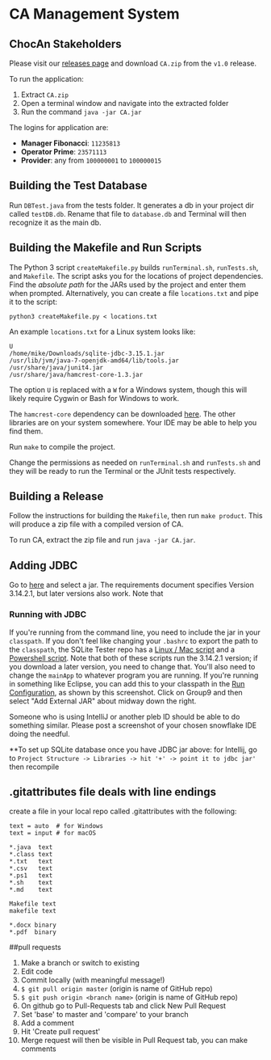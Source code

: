 # CA Management System
## ChocAn Stakeholders
Please visit our [releases page](https://github.com/Gilmore-PDX-CS/Group9/releases) and download `CA.zip` from the `v1.0` release. 

To run the application:
1. Extract `CA.zip`
2. Open a terminal window and navigate into the extracted folder
3. Run the command `java -jar CA.jar`

The logins for application are:
* **Manager Fibonacci**: `11235813`
* **Operator Prime**: `23571113`
* **Provider**: any from `100000001` to `100000015`

## Building the Test Database
Run `DBTest.java` from the tests folder. It generates a db in your project dir called `testDB.db`. Rename that file to `database.db` and Terminal will then recognize it as the main db.  

## Building the Makefile and Run Scripts
The Python 3 script `createMakefile.py` builds `runTerminal.sh`, `runTests.sh`, and `Makefile`. The script asks you for the locations of project dependencies. Find the _absolute path_ for the JARs used by the project and enter them when prompted. Alternatively, you can create a file `locations.txt` and pipe it to the script:

```
python3 createMakefile.py < locations.txt
```

An example `locations.txt` for a Linux system looks like:

```
U
/home/mike/Downloads/sqlite-jdbc-3.15.1.jar
/usr/lib/jvm/java-7-openjdk-amd64/lib/tools.jar
/usr/share/java/junit4.jar
/usr/share/java/hamcrest-core-1.3.jar
```

The option `U` is replaced with a `W` for a Windows system, though this will likely require Cygwin or Bash for Windows to work. 

The `hamcrest-core` dependency can be downloaded [here](http://search.maven.org/#search|gav|1|g:%22org.hamcrest%22%20AND%20a:%22hamcrest-core%22). The other libraries are on your system somewhere. Your IDE may be able to help you find them.

Run `make` to compile the project.

Change the permissions as needed on `runTerminal.sh` and `runTests.sh` and they will be ready to run the Terminal or the JUnit tests respectively.

## Building a Release
Follow the instructions for building the `Makefile`, then run `make product`. This will produce a zip file with a compiled version of CA. 

To run CA, extract the zip file and run `java -jar CA.jar`.

## Adding JDBC 

Go to [here](https://bitbucket.org/xerial/sqlite-jdbc/downloads) and select a jar. The requirements document specifies Version 3.14.2.1, but later versions also work. Note that 

### Running with JDBC

If you're running from the command line, you need to include the jar in your `classpath`. If you don't feel like changing your `.bashrc` to export the path to the `classpath`, the SQLite Tester repo has a [Linux / Mac script](https://github.com/mbottini/SQLite-Tester/blob/master/run.sh) and a [Powershell script](https://github.com/mbottini/SQLite-Tester/blob/master/run.ps1). Note that both of these scripts run the 3.14.2.1 version; if you download a later version, you need to change that. You'll also need to change the `mainApp` to whatever program you are running. If you're running in something like Eclipse, you can add this to your classpath in the [Run Configuration](http://i.imgur.com/1NdjFnm.png), as shown by this screenshot. Click on Group9 and then select "Add External JAR" about midway down the right.

Someone who is using IntelliJ or another pleb ID should be able to do something similar. Please post a screenshot of your chosen snowflake IDE doing the needful.

**To set up SQLite database once you have JDBC jar above: for Intellij, go to `Project Structure -> Libraries -> hit '+' -> point it to jdbc jar'` then recompile  
   

## .gitattributes file deals with line endings  
create a file in your local repo called .gitattributes with the following:
```
text = auto  # for Windows
text = input # for macOS 

*.java  text
*.class text
*.txt   text
*.csv   text
*.ps1   text
*.sh    text
*.md    text

Makefile text
makefile text

*.docx binary
*.pdf  binary
```

##pull requests
1. Make a branch or switch to existing
2. Edit code
3. Commit locally (with meaningful message!)
4. `$ git pull origin master` (origin is name of GitHub repo)  
5. `$ git push origin <branch name>` (origin is name of GitHub repo)  
6. On github go to Pull-Requests tab and click New Pull Request
7. Set 'base' to master and 'compare' to your branch
8. Add a comment
9. Hit 'Create pull request'
10. Merge request will then be visible in Pull Request tab, you can make comments
